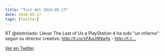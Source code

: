 ```yaml
---
title: "Tuit del 2014-05-17"
date: 2014-05-17
tags: [twitter]
---
```


RT @elotrolado: Llevar The Last of Us a PlayStation 4 ha sido "un infierno" según su director creativo: http://t.co/zFAqJ9Nwfg - http://t.c…



[Ver en Twitter](https://twitter.com/i/web/status/467742751686402048)
